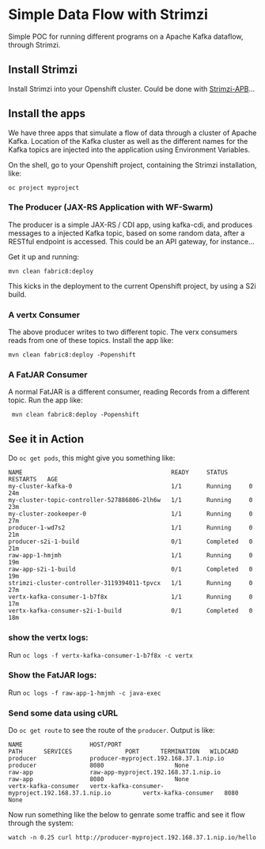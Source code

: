 # Simple Data Flow with Strimzi

Simple POC for running different programs on a Apache Kafka dataflow, through Strimzi.

## Install Strimzi

Install Strimzi into your Openshift cluster. Could be done with [Strimzi-APB](https://github.com/matzew/strimzi-apb)...

## Install the apps

We have three apps that simulate a flow of data through a cluster of Apache Kafka. Location of the Kafka cluster as well as the different names for the Kafka topics are injected into the application using Environment Variables.

On the shell, go to your Openshift project, containing the Strimzi installation, like:

```
oc project myproject
```
  
### The Producer (JAX-RS Application with WF-Swarm)
The producer is a simple JAX-RS / CDI app, using kafka-cdi, and produces messages to a injected Kafka topic, based on some random data, after a RESTful endpoint is accessed. This could be an API gateway, for instance...

Get it up and running:

```
mvn clean fabric8:deploy
```

This kicks in the deployment to the current Openshift project, by using a S2i build.

### A vertx Consumer

The above producer writes to two different topic. The verx consumers reads from one of these topics. Install the app like:

```
mvn clean fabric8:deploy -Popenshift
```

### A FatJAR Consumer 

A normal FatJAR is a different consumer, reading Records from a different topic. Run the app like:

```
 mvn clean fabric8:deploy -Popenshift
 ```

## See it in Action 

Do `oc get pods`, this might give you something like:

```
NAME                                          READY     STATUS      RESTARTS   AGE
my-cluster-kafka-0                            1/1       Running     0          24m
my-cluster-topic-controller-527886806-2lh6w   1/1       Running     0          23m
my-cluster-zookeeper-0                        1/1       Running     0          27m
producer-1-wd7s2                              1/1       Running     0          21m
producer-s2i-1-build                          0/1       Completed   0          21m
raw-app-1-hmjmh                               1/1       Running     0          19m
raw-app-s2i-1-build                           0/1       Completed   0          19m
strimzi-cluster-controller-3119394011-tpvcx   1/1       Running     0          27m
vertx-kafka-consumer-1-b7f8x                  1/1       Running     0          17m
vertx-kafka-consumer-s2i-1-build              0/1       Completed   0          18m
```

### show the vertx logs:

Run `oc logs -f vertx-kafka-consumer-1-b7f8x -c vertx`

### Show the FatJAR logs:

Run `oc logs -f raw-app-1-hmjmh -c java-exec`

### Send some data using cURL

Do `oc get route` to see the route of the `producer`. Output is like:

```
NAME                   HOST/PORT                                        PATH      SERVICES               PORT      TERMINATION   WILDCARD
producer               producer-myproject.192.168.37.1.nip.io                     producer               8080                    None
raw-app                raw-app-myproject.192.168.37.1.nip.io                      raw-app                8080                    None
vertx-kafka-consumer   vertx-kafka-consumer-myproject.192.168.37.1.nip.io         vertx-kafka-consumer   8080                    None
```

Now run something like the below to genrate some traffic and see it flow through the system:

```
watch -n 0.25 curl http://producer-myproject.192.168.37.1.nip.io/hello
```



